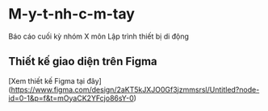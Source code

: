 # M-y-t-nh-c-m-tay
Báo cáo cuối kỳ nhóm X môn Lập trình thiết bị di động
## Thiết kế giao diện trên Figma
[Xem thiết kế Figma tại đây] (https://www.figma.com/design/2aKT5kJXJO0Gf3jzmmsrsl/Untitled?node-id=0-1&p=f&t=mOyaCK2YFcjo86sY-0)
